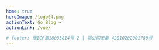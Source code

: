 ```yaml
---
home: true
heroImage: /logo04.png
actionText: Go Blog →
actionLink: /vue/

# footer: 豫ICP备18033814号-2 | 鄂公网安备 42010202001780号
---
```


<!-- <footer class="row footer-bottom" style="width: 100%; position: fixed; bottom: 5px; left: 0; text-align: center;">
    <hr/>
	<div class="list-inline text-center" style="">
		<span>
			<a style="display:inline-block;text-decoration:none;height:20px;line-height:20px;" href="http://www.miibeian.gov.cn/" target="_blank"><span style="float:left;height:20px;line-height:20px;margin: 0px 0px 0px 5px; color:#939393;">豫ICP备18033814号-2</span></a>
		</span>
        
		<div style="">
			<a target="_blank" href="http://www.beian.gov.cn/portal/registerSystemInfo?recordcode=42010202001780" style="display:inline-block;text-decoration:none;"><img src="/beian.png" style="float:left; padding-top: 3px;">
            
				<p style="float:left; margin: 0px 0px 0px 5px; color:#939393;">鄂公网安备 42010202001780号</p>
			</a>
		</div>
	</div>
</footer> -->